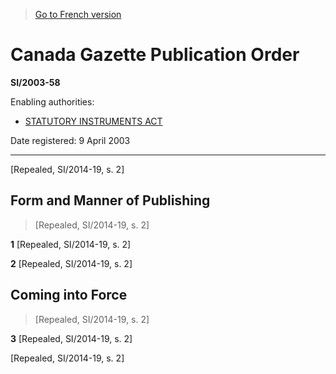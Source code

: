 > [Go to French version](/fr/Règlements/Textes%20réglementaires/2003/58.md)

# Canada Gazette Publication Order

**SI/2003-58**

Enabling authorities: 
- [STATUTORY INSTRUMENTS ACT](/en/Acts/Revised%20Statutes%20of%20Canada/S/S-22.md)

Date registered: 9 April 2003

----------


[Repealed, SI/2014-19, s. 2]



## Form and Manner of Publishing
> [Repealed, SI/2014-19, s. 2]



**1** [Repealed, SI/2014-19, s. 2]



**2** [Repealed, SI/2014-19, s. 2]




## Coming into Force
> [Repealed, SI/2014-19, s. 2]



**3** [Repealed, SI/2014-19, s. 2]


[Repealed, SI/2014-19, s. 2]


